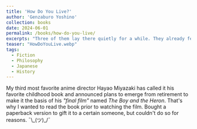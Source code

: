 ```yaml
---
title: 'How Do You Live?'
author: 'Genzaburo Yoshino'
collection: books
date: 2024-06-01
permalink: /books/how-do-you-live/
excerpts: "Three of them lay there quietly for a while. They already felt close enough that there was no need to speak. How nice it was just to lie there in silence."
teaser: "HowDoYouLive.webp"
tags:
  - Fiction
  - Philosophy
  - Japanese
  - History
---
```


My third most favorite anime director Hayao Miyazaki has called it his favorite childhood book and announced plans to emerge from retirement to make it the basis of his *"final film"* named *The Boy and the Heron*. That's why I wanted to read the book prior to watching the film. Bought a paperback version to gift it to a certain someone, but couldn't do so for reasons. ¯\\\_(ツ)_/¯